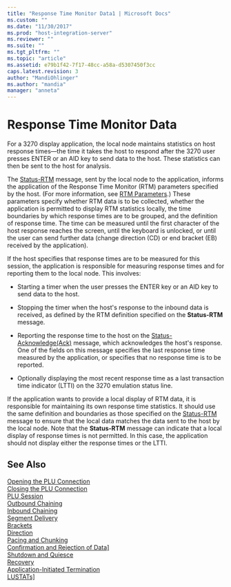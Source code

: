 ```yaml
---
title: "Response Time Monitor Data1 | Microsoft Docs"
ms.custom: ""
ms.date: "11/30/2017"
ms.prod: "host-integration-server"
ms.reviewer: ""
ms.suite: ""
ms.tgt_pltfrm: ""
ms.topic: "article"
ms.assetid: e79b1f42-7f17-48cc-a58a-d5307450f3cc
caps.latest.revision: 3
author: "MandiOhlinger"
ms.author: "mandia"
manager: "anneta"
---
```

# Response Time Monitor Data
For a 3270 display application, the local node maintains statistics on host response times—the time it takes the host to respond after the 3270 user presses ENTER or an AID key to send data to the host. These statistics can then be sent to the host for analysis.  
  
 The [Status-RTM](./status-rtm1.md) message, sent by the local node to the application, informs the application of the Response Time Monitor (RTM) parameters specified by the host. (For more information, see [RTM Parameters](../core/rtm-parameters]2.md).) These parameters specify whether RTM data is to be collected, whether the application is permitted to display RTM statistics locally, the time boundaries by which response times are to be grouped, and the definition of response time. The time can be measured until the first character of the host response reaches the screen, until the keyboard is unlocked, or until the user can send further data (change direction (CD) or end bracket (EB) received by the application).  
  
 If the host specifies that response times are to be measured for this session, the application is responsible for measuring response times and for reporting them to the local node. This involves:  
  
-   Starting a timer when the user presses the ENTER key or an AID key to send data to the host.  
  
-   Stopping the timer when the host's response to the inbound data is received, as defined by the RTM definition specified on the **Status-RTM** message.  
  
-   Reporting the response time to the host on the [Status-Acknowledge(Ack)](./status-acknowledge-ack-2.md) message, which acknowledges the host's response. One of the fields on this message specifies the last response time measured by the application, or specifies that no response time is to be reported.  
  
-   Optionally displaying the most recent response time as a last transaction time indicator (LTTI) on the 3270 emulation status line.  
  
 If the application wants to provide a local display of RTM data, it is responsible for maintaining its own response time statistics. It should use the same definition and boundaries as those specified on the [Status-RTM](./status-rtm1.md) message to ensure that the local data matches the data sent to the host by the local node. Note that the **Status-RTM** message can indicate that a local display of response times is not permitted. In this case, the application should not display either the response times or the LTTI.  
  
## See Also  
 [Opening the PLU Connection](../core/opening-the-plu-connection1.md)   
 [Closing the PLU Connection](../core/closing-the-plu-connection1.md)   
 [PLU Session](../core/plu-session2.md)   
 [Outbound Chaining](../core/outbound-chaining2.md)   
 [Inbound Chaining](../core/inbound-chaining1.md)   
 [Segment Delivery](../core/segment-delivery1.md)   
 [Brackets](../core/brackets1.md)   
 [Direction](../core/direction1.md)   
 [Pacing and Chunking](../core/pacing-and-chunking1.md)   
 [Confirmation and Rejection of Data\]](../core/confirmation-and-rejection-of-data]1.md)   
 [Shutdown and Quiesce](../core/shutdown-and-quiesce1.md)   
 [Recovery](../core/recovery1.md)   
 [Application-Initiated Termination](../core/application-initiated-termination1.md)   
 [LUSTATs\]](../core/lustats]1.md)